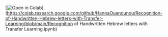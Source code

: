 [![Open in Colab](https://colab.research.google.com/assets/colab-badge.svg)](https://colab.research.google.com/github/HannaOuanounou/Recognition-of-Handwritten-Hebrew-letters-with-Transfer-Learning/blob/main/Recognition of Handwritten Hebrew letters with Transfer Learning.ipynb)
